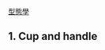 [型態學](https://www.stockfeel.com.tw/%E6%AD%B7%E5%8F%B2%E4%B8%8D%E6%96%B7%E9%87%8D%E6%BC%94%E2%94%80%E5%9E%8B%E6%85%8B%E5%AD%B8/)

## 1. Cup and handle 

<!--stackedit_data:
eyJoaXN0b3J5IjpbMTMzMDQ5NTkyMyw4ODI2ODA3M119
-->